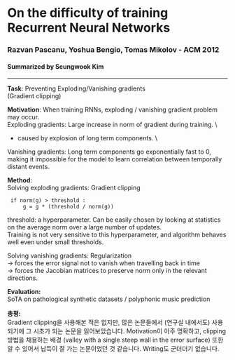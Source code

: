 # On the difficulty of training Recurrent Neural Networks 
### Razvan Pascanu, Yoshua Bengio, Tomas Mikolov - ACM 2012
#### Summarized by Seungwook Kim
---

**Task**: Preventing Exploding/Vanishing gradients \
 (Gradient clipping)
 
**Motivation**: When training RNNs, exploding / vanishing gradient problem may occur. \
Exploding gradients: Large increase in norm of gradient during training. \
- caused by explosion of long term components. \


Vanishing gradients: Long term components go exponentially fast to 0, making it impossible for the model to learn correlation between temporally distant events.
 
**Method**: \
Solving exploding gradients: Gradient clipping
 
```
 if norm(g) > threshold : 
     g = g * (threshold / norm(g))
```
threshold: a hyperparameter. Can be easily chosen by looking at statistics on the average norm over a large number of updates. \
Training is not very sensitive to this hyperparameter, and algorithm behaves well even under small thresholds.
 
Solving vanishing gradients: Regularization \
-> forces the error signal not to vanish when travelling back in time \
-> forces the Jacobian matrices to preserve norm only in the relevant directions.
 
**Evaluation:** \
SoTA on pathological synthetic datasets / polyphonic music prediction
 
**총평:** \
Gradient clipping을 사용해본 적은 없지만, 많은 논문들에서 (연구실 내에서도) 사용되기에 그 시초가 되는 논문을 읽어보았습니다.
Motivation이 아주 명확하고, clipping 방법을 채용하는 배경 (valley with a single steep wall in the error surface) 또한 알 수 있어서 납득이 잘 가는 논문이었던 것 같습니다.
Writing도 군더더기 없습니다.